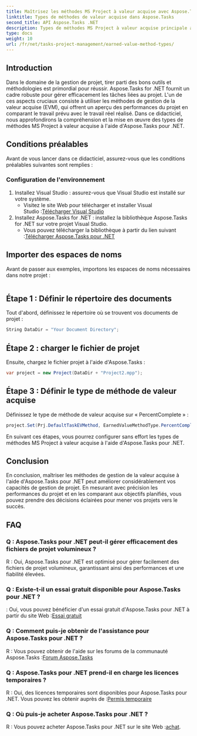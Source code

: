 ```yaml
---
title: Maîtrisez les méthodes MS Project à valeur acquise avec Aspose.Tasks
linktitle: Types de méthodes de valeur acquise dans Aspose.Tasks
second_title: API Aspose.Tasks .NET
description: Types de méthodes MS Project à valeur acquise principale avec Aspose.Tasks pour .NET. Améliorez l’efficacité de la gestion de projet sans effort.
type: docs
weight: 10
url: /fr/net/tasks-project-management/earned-value-method-types/
---
```

## Introduction
Dans le domaine de la gestion de projet, tirer parti des bons outils et méthodologies est primordial pour réussir. Aspose.Tasks for .NET fournit un cadre robuste pour gérer efficacement les tâches liées au projet. L'un de ces aspects cruciaux consiste à utiliser les méthodes de gestion de la valeur acquise (EVM), qui offrent un aperçu des performances du projet en comparant le travail prévu avec le travail réel réalisé. Dans ce didacticiel, nous approfondirons la compréhension et la mise en œuvre des types de méthodes MS Project à valeur acquise à l'aide d'Aspose.Tasks pour .NET.
## Conditions préalables
Avant de vous lancer dans ce didacticiel, assurez-vous que les conditions préalables suivantes sont remplies :
### Configuration de l'environnement
1. Installez Visual Studio : assurez-vous que Visual Studio est installé sur votre système.
   -  Visitez le site Web pour télécharger et installer Visual Studio :[Télécharger Visual Studio](https://visualstudio.microsoft.com/downloads/)
2. Installez Aspose.Tasks for .NET : installez la bibliothèque Aspose.Tasks for .NET sur votre projet Visual Studio.
   -  Vous pouvez télécharger la bibliothèque à partir du lien suivant :[Télécharger Aspose.Tasks pour .NET](https://releases.aspose.com/tasks/net/)

## Importer des espaces de noms
Avant de passer aux exemples, importons les espaces de noms nécessaires dans notre projet :
```csharp

```

## Étape 1 : Définir le répertoire des documents
Tout d'abord, définissez le répertoire où se trouvent vos documents de projet :
```csharp
String DataDir = "Your Document Directory";
```
## Étape 2 : charger le fichier de projet
Ensuite, chargez le fichier projet à l'aide d'Aspose.Tasks :
```csharp
var project = new Project(DataDir + "Project2.mpp");
```
## Étape 3 : Définir le type de méthode de valeur acquise
Définissez le type de méthode de valeur acquise sur « PercentComplete » :
```csharp
project.Set(Prj.DefaultTaskEVMethod, EarnedValueMethodType.PercentComplete);
```
En suivant ces étapes, vous pourrez configurer sans effort les types de méthodes MS Project à valeur acquise à l'aide d'Aspose.Tasks pour .NET.

## Conclusion
En conclusion, maîtriser les méthodes de gestion de la valeur acquise à l'aide d'Aspose.Tasks pour .NET peut améliorer considérablement vos capacités de gestion de projet. En mesurant avec précision les performances du projet et en les comparant aux objectifs planifiés, vous pouvez prendre des décisions éclairées pour mener vos projets vers le succès.
## FAQ
### Q : Aspose.Tasks pour .NET peut-il gérer efficacement des fichiers de projet volumineux ?
R : Oui, Aspose.Tasks pour .NET est optimisé pour gérer facilement des fichiers de projet volumineux, garantissant ainsi des performances et une fiabilité élevées.
### Q : Existe-t-il un essai gratuit disponible pour Aspose.Tasks pour .NET ?
 : Oui, vous pouvez bénéficier d'un essai gratuit d'Aspose.Tasks pour .NET à partir du site Web :[Essai gratuit](https://releases.aspose.com/)
### Q : Comment puis-je obtenir de l'assistance pour Aspose.Tasks pour .NET ?
 R : Vous pouvez obtenir de l'aide sur les forums de la communauté Aspose.Tasks :[Forum Aspose.Tasks](https://forum.aspose.com/c/tasks/15)
### Q : Aspose.Tasks pour .NET prend-il en charge les licences temporaires ?
 R : Oui, des licences temporaires sont disponibles pour Aspose.Tasks pour .NET. Vous pouvez les obtenir auprès de :[Permis temporaire](https://purchase.aspose.com/temporary-license/)
### Q : Où puis-je acheter Aspose.Tasks pour .NET ?
 R : Vous pouvez acheter Aspose.Tasks pour .NET sur le site Web :[achat](https://purchase.aspose.com/buy).